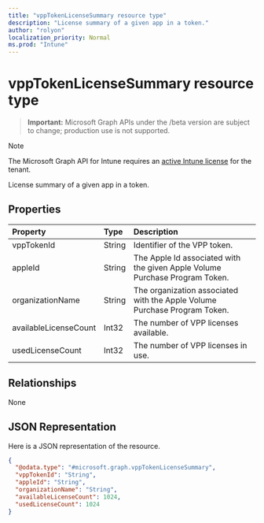 ```yaml
---
title: "vppTokenLicenseSummary resource type"
description: "License summary of a given app in a token."
author: "rolyon"
localization_priority: Normal
ms.prod: "Intune"
---
```


# vppTokenLicenseSummary resource type

> **Important:** Microsoft Graph APIs under the /beta version are subject to change; production use is not supported.

> [!NOTE]
> The Microsoft Graph API for Intune requires an [active Intune license](https://go.microsoft.com/fwlink/?linkid=839381) for the tenant.

License summary of a given app in a token.

## Properties
|Property|Type|Description|
|:---|:---|:---|
|vppTokenId|String|Identifier of the VPP token.|
|appleId|String|The Apple Id associated with the given Apple Volume Purchase Program Token.|
|organizationName|String|The organization associated with the Apple Volume Purchase Program Token.|
|availableLicenseCount|Int32|The number of VPP licenses available.|
|usedLicenseCount|Int32|The number of VPP licenses in use.|

## Relationships
None

## JSON Representation
Here is a JSON representation of the resource.
<!-- {
  "blockType": "resource",
  "@odata.type": "microsoft.graph.vppTokenLicenseSummary"
}
-->
``` json
{
  "@odata.type": "#microsoft.graph.vppTokenLicenseSummary",
  "vppTokenId": "String",
  "appleId": "String",
  "organizationName": "String",
  "availableLicenseCount": 1024,
  "usedLicenseCount": 1024
}
```






